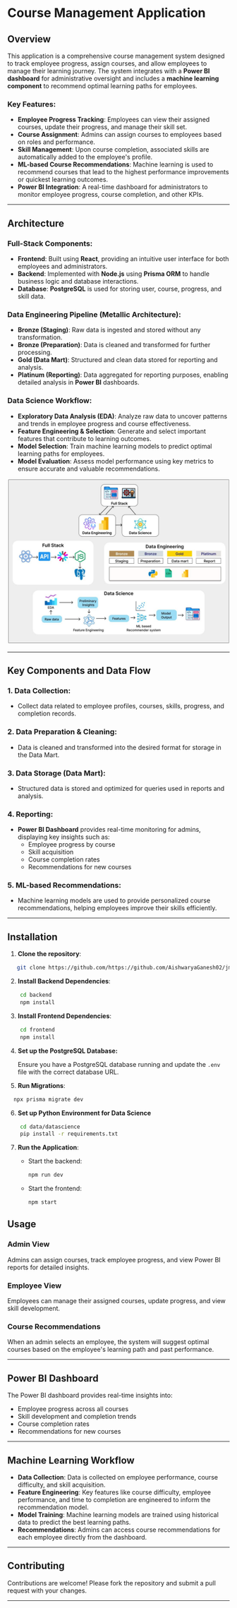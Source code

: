 # Course Management Application

## Overview

This application is a comprehensive course management system designed to track employee progress, assign courses, and allow employees to manage their learning journey. The system integrates with a **Power BI dashboard** for administrative oversight and includes a **machine learning component** to recommend optimal learning paths for employees.

### Key Features:

- **Employee Progress Tracking**: Employees can view their assigned courses, update their progress, and manage their skill set.
- **Course Assignment**: Admins can assign courses to employees based on roles and performance.
- **Skill Management**: Upon course completion, associated skills are automatically added to the employee's profile.
- **ML-based Course Recommendations**: Machine learning is used to recommend courses that lead to the highest performance improvements or quickest learning outcomes.
- **Power BI Integration**: A real-time dashboard for administrators to monitor employee progress, course completion, and other KPIs.

---

## Architecture

### Full-Stack Components:

- **Frontend**: Built using **React**, providing an intuitive user interface for both employees and administrators.
- **Backend**: Implemented with **Node.js** using **Prisma ORM** to handle business logic and database interactions.
- **Database**: **PostgreSQL** is used for storing user, course, progress, and skill data.

### Data Engineering Pipeline (Metallic Architecture):

- **Bronze (Staging)**: Raw data is ingested and stored without any transformation.
- **Bronze (Preparation)**: Data is cleaned and transformed for further processing.
- **Gold (Data Mart)**: Structured and clean data stored for reporting and analysis.
- **Platinum (Reporting)**: Data aggregated for reporting purposes, enabling detailed analysis in **Power BI** dashboards.

### Data Science Workflow:

- **Exploratory Data Analysis (EDA)**: Analyze raw data to uncover patterns and trends in employee progress and course effectiveness.
- **Feature Engineering & Selection**: Generate and select important features that contribute to learning outcomes.
- **Model Selection**: Train machine learning models to predict optimal learning paths for employees.
- **Model Evaluation**: Assess model performance using key metrics to ensure accurate and valuable recommendations.

![Architecture Diagram](docs/Architecture%20Diagram.JPG)

---

## Key Components and Data Flow

### 1. **Data Collection**:

- Collect data related to employee profiles, courses, skills, progress, and completion records.

### 2. **Data Preparation & Cleaning**:

- Data is cleaned and transformed into the desired format for storage in the Data Mart.

### 3. **Data Storage (Data Mart)**:

- Structured data is stored and optimized for queries used in reports and analysis.

### 4. **Reporting**:

- **Power BI Dashboard** provides real-time monitoring for admins, displaying key insights such as:
  - Employee progress by course
  - Skill acquisition
  - Course completion rates
  - Recommendations for new courses

### 5. **ML-based Recommendations**:

- Machine learning models are used to provide personalized course recommendations, helping employees improve their skills efficiently.

---

## Installation

1. **Clone the repository**:

```bash
   git clone https://github.com/https://github.com/AishwaryaGanesh02/jman-course-management.git
```

2. **Install Backend Dependencies**:

```bash
    cd backend
    npm install
```

3. **Install Frontend Dependencies**:

```bash
    cd frontend
    npm install
```

4.  **Set up the PostgreSQL Database:**

    Ensure you have a PostgreSQL database running and update the `.env` file with the correct database URL.

5.  **Run Migrations**:

```bash
  npx prisma migrate dev
```

6. **Set up Python Environment for Data Science**

```bash
    cd data/datascience
    pip install -r requirements.txt
```

7.  **Run the Application**:

    - Start the backend:

      ```bash
      npm run dev
      ```

    - Start the frontend:

      ```bash
      npm start
      ```

## Usage

### Admin View

Admins can assign courses, track employee progress, and view Power BI reports for detailed insights.

### Employee View

Employees can manage their assigned courses, update progress, and view skill development.

### Course Recommendations

When an admin selects an employee, the system will suggest optimal courses based on the employee's learning path and past performance.

---

## Power BI Dashboard

The Power BI dashboard provides real-time insights into:

- Employee progress across all courses
- Skill development and completion trends
- Course completion rates
- Recommendations for new courses

---

## Machine Learning Workflow

- **Data Collection**: Data is collected on employee performance, course difficulty, and skill acquisition.
- **Feature Engineering**: Key features like course difficulty, employee performance, and time to completion are engineered to inform the recommendation model.
- **Model Training**: Machine learning models are trained using historical data to predict the best learning paths.
- **Recommendations**: Admins can access course recommendations for each employee directly from the dashboard.

---

## Contributing

Contributions are welcome! Please fork the repository and submit a pull request with your changes.

---
